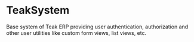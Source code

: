 # TeakSystem

Base system of Teak ERP providing user authentication, authorization and other user utilities like custom form views, list views, etc.
